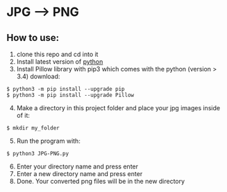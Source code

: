 # JPG --> PNG

## How to use:

1. clone this repo and cd into it
2. Install latest version of [python](https://www.python.org/downloads/)
3. Install Pillow library with pip3 which comes with the python (version > 3.4) download:

```
$ python3 -m pip install --upgrade pip
$ python3 -m pip install --upgrade Pillow
```

4. Make a directory in this project folder and place your jpg images inside of it:

```
$ mkdir my_folder
```

5. Run the program with:

```
$ python3 JPG-PNG.py
```

6. Enter your directory name and press enter
7. Enter a new directory name and press enter
8. Done. Your converted png files will be in the new directory
